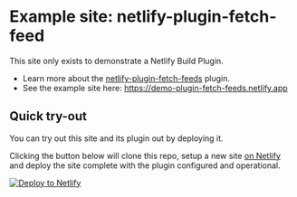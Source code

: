 # Example site: netlify-plugin-fetch-feed

This site only exists to demonstrate a Netlify Build Plugin.

- Learn more about the [netlify-plugin-fetch-feeds](https://github.com/philhawksworth/netlify-plugin-fetch-feeds) plugin.
- See the example site here: https://demo-plugin-fetch-feeds.netlify.app


## Quick try-out

You can try out this site and its plugin out by deploying it.

Clicking the button below will clone this repo, setup a new site [on Netlify](https://netlify.com?utm_source=github&utm_medium=plugin-fetchfeeds-pnh&utm_campaign=devex) and deploy the site complete with the plugin configured and operational.

[![Deploy to Netlify](https://www.netlify.com/img/deploy/button.svg)](https://app.netlify.com/start/deploy?repository=https://github.com/philhawksworth/demo-site-netlify-plugin-fetch-feeds)

